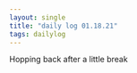 ```yaml
---
layout: single
title: "daily log 01.18.21"
tags: dailylog
--- 
```


Hopping back after a little break